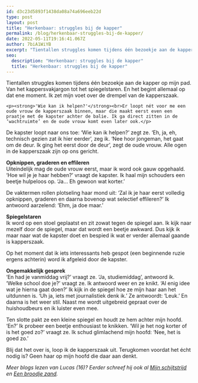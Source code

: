 ```yaml
---
id: d3c23d5893f1438da08a74a696eeb22d
type: post
layout: post
title: "Herkenbaar: struggles bij de kapper"
permalink: /blog/herkenbaar-struggles-bij-de-kapper/
date: 2022-05-11T19:16:41.067Z
author: 7biA1WiYB
excerpt: "Tientallen struggles komen tijdens één bezoekje aan de kapper op mijn pad. Van het kappersvakjargon tot het spiegelstaren. En het begint allemaal op dat ene moment. Ik zet mijn voet over de drempel van de kapperszaak.  "
seo:
  description: "Herkenbaar: struggles bij de kapper"
  title: "Herkenbaar: struggles bij de kapper"
---
```

Tientallen struggles komen tijdens één bezoekje aan de kapper op mijn pad. Van het kappersvakjargon tot het spiegelstaren. En het begint allemaal op dat ene moment. Ik zet mijn voet over de drempel van de kapperszaak.  

    <p><strong>'Wie kan ik helpen?'</strong><br>Er loopt nét voor me een oude vrouw de kapperszaak binnen, maar die maakt eerst even een praatje met de kapster achter de balie. Ik ga direct zitten in de ‘wachtruimte’ en de oude vrouw komt even later ook.</p>
<p>De kapster loopt naar ons toe: ‘Wie kan ik helpen?’ zegt ze. ‘Eh, ja, eh, technisch gezien zat ik hier eerder’, zeg ik. ‘Nee hoor jongeman, het gaat om de deur. Ik ging het eerst door de deur’, zegt de oude vrouw. Alle ogen in de kapperszaak zijn op ons gericht.</p>
<p><strong>Opknippen, graderen en effileren</strong><br>Uiteindelijk mag de oude vrouw eerst, maar ik word ook gauw opgehaald. ‘Hoe wil je je haar hebben?’ vraagt de kapster. Ik haal mijn schouders een beetje hulpeloos op. ‘Ja… Eh gewoon wat korter.’ </p>
<p>De vaktermen rollen plotseling haar mond uit: ‘Zal ik je haar eerst volledig opknippen, graderen en daarna bovenop wat selectief effileren?’ Ik antwoord aarzelend: ‘Ehm, ja doe maar.’</p>
<p><strong>Spiegelstaren</strong><br>Ik word op een stoel geplaatst en zit zowat tegen de spiegel aan. Ik kijk naar mezelf door de spiegel, maar dat wordt een beetje awkward. Dus kijk ik maar naar wat de kapster doet en bespied ik wat er verder allemaal gaande is kapperszaak.</p>
<p>Op het moment dat ik iets interessants heb gespot (een beginnende ruzie ergens achterin) word ik afgeleid door de kapster.</p>
<p><strong>Ongemakkelijk gesprek</strong><br>‘En had je vanmiddag vrij?’ vraagt ze. ‘Ja, studiemiddag’, antwoord ik.  ‘Welke school doe je?’ vraagt ze. Ik antwoord weer en ze knikt. ‘Al enig idee wat je hierna gaat doen?’ Ik kijk in de spiegel hoe ze mijn haar aan het uitdunnen is. ‘Uh ja, iets met journalistiek denk ik.’ Ze antwoordt: ‘Leuk.’ En daarna is het weer stil. Naast me wordt uitgebreid gepraat over de huishoudbeurs en ik luister even mee.</p>
<p>Ten slotte pakt ze een kleine spiegel en houdt ze hem achter mijn hoofd. ‘En?’ Ik probeer een beetje enthousiast te knikken. ‘Wil je het nog korter of is het goed zo?’ vraagt ze. Ik schud glimlachend mijn hoofd: ‘Nee, het is goed zo.’</p>
<p>Blij dat het over is, loop ik de kapperszaak uit. Terugkomen voordat het écht nodig is? Geen haar op mijn hoofd die daar aan denkt.</p>
<p><em>Meer blogs lezen van Lucas (16)? Eerder schreef hij ook al <a href="https://7dagen.netlify.app/blog/mijn-schijtstrijd" target="_blank">Mijn schijtstrijd</a> en <a href="https://7dagen.netlify.app/blog/een-broodje-zand" target="_blank">Een broodje zand</a>.</em></p>  
